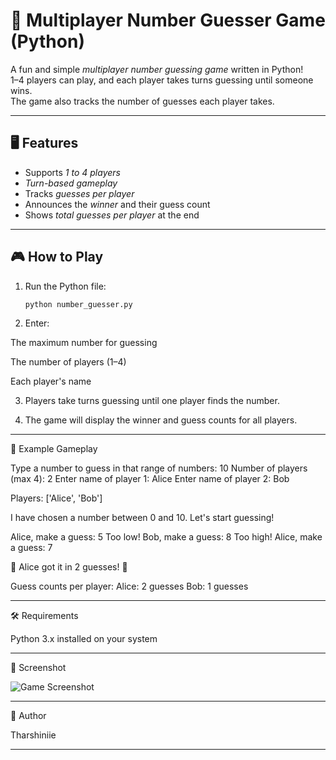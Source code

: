 # 🎯 Multiplayer Number Guesser Game (Python)

A fun and simple *multiplayer number guessing game* written in Python!  
1–4 players can play, and each player takes turns guessing until someone wins.  
The game also tracks the number of guesses each player takes.

---

## 🖥 Features
- Supports *1 to 4 players*
- *Turn-based gameplay*
- Tracks *guesses per player*
- Announces the *winner* and their guess count
- Shows *total guesses per player* at the end

---

## 🎮 How to Play
1. Run the Python file:

   ```bash
   python number_guesser.py

2. Enter:

The maximum number for guessing

The number of players (1–4)

Each player's name



3. Players take turns guessing until one player finds the number.


4. The game will display the winner and guess counts for all players.




---

📂 Example Gameplay

Type a number to guess in that range of numbers: 10
Number of players (max 4): 2
Enter name of player 1: Alice
Enter name of player 2: Bob

Players: ['Alice', 'Bob']

I have chosen a number between 0 and 10. Let's start guessing!

Alice, make a guess: 5
Too low!
Bob, make a guess: 8
Too high!
Alice, make a guess: 7

🎉 Alice got it in 2 guesses! 🎉

Guess counts per player:
Alice: 2 guesses
Bob: 1 guesses


---

🛠 Requirements

Python 3.x installed on your system



---

📸 Screenshot

![Game Screenshot](screenshot)


---

👤 Author

Tharshiniie

---
